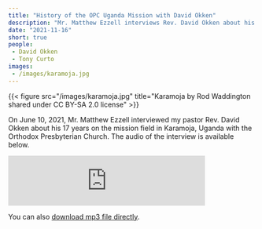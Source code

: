 ```yaml
---
title: "History of the OPC Uganda Mission with David Okken"
description: "Mr. Matthew Ezzell interviews Rev. David Okken about his 17 years with the OPC mission in northern Uganda."
date: "2021-11-16"
short: true
people:
 - David Okken
 - Tony Curto
images:
 - /images/karamoja.jpg
---
```



{{< figure src="/images/karamoja.jpg" title="Karamoja by Rod Waddington shared under CC BY-SA 2.0 license" >}}


On June 10, 2021, Mr. Matthew Ezzell interviewed my pastor Rev. David Okken about his 17
years on the mission field in Karamoja, Uganda with the Orthodox Presbyterian Church.
The audio of the interview is available below.

<iframe src="https://anchor.fm/ulsterworldly/embed/episodes/Oral-History-with-Rev--David-Okken-about-the-OPC-Mission-in-Uganda-e19vnt5/a-a6s051r" height="102px" width="400px" frameborder="0" scrolling="no"></iframe>

You can also [download mp3 file directly](https://s3.amazonaws.com/ulsterworldly.com/audio/2021-okken-uganda-interview.mp3).